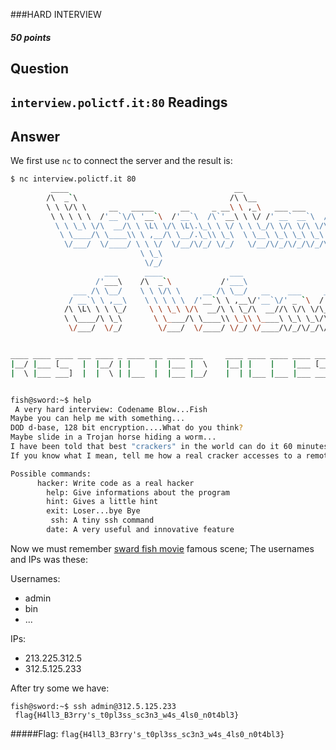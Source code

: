 ###HARD INTERVIEW
##### 50 points
Question
--
`interview.polictf.it:80`
Readings
--

Answer
--
We first use `nc` to connect the server and the result is:  
```bash
$ nc interview.polictf.it 80
         ____                                     __                              __
        /\  _`\                                  /\ \__                          /\ \__
        \ \ \/\ \     __   _____      __     _ __\ \ ,_\   ___ ___      __    ___\ \ ,_\  
         \ \ \ \ \  /'__`\/\ '__`\  /'__`\  /\`'__\ \ \/ /' __` __`\  /'__`\/' _ `\ \ \/  
          \ \ \_\ \/\  __/\ \ \L\ \/\ \L\.\_\ \ \/ \ \ \_/\ \/\ \/\ \/\  __//\ \/\ \ \ \_
           \ \____/\ \____\\ \ ,__/\ \__/.\_\\ \_\  \ \__\ \_\ \_\ \_\ \____\ \_\ \_\ \__\
            \/___/  \/____/ \ \ \/  \/__/\/_/ \/_/   \/__/\/_/\/_/\/_/\/____/\/_/\/_/\/__/
                             \ \_\
                              \/_/
                     ___      ____               ___
                   /'___\    /\  _`\           /'___\
              ___ /\ \__/    \ \ \/\ \     __ /\ \__/   __    ___     ____     __
             / __`\ \ ,__\    \ \ \ \ \  /'__`\ \ ,__\/'__`\/' _ `\  /',__\  /'__`\
            /\ \L\ \ \ \_/     \ \ \_\ \/\  __/\ \ \_/\  __//\ \/\ \/\__, `\/\  __/
            \ \____/\ \_\       \ \____/\ \____\\ \_\\ \____\ \_\ \_\/\____/\ \____\
             \/___/  \/_/        \/___/  \/____/ \/_/ \/____/\/_/\/_/\/___/  \/____/


____ ____ ____ ___ ____ _ ____ ___ ____ ___     ____ ____ ____ ____ ____ ____    ____ _  _ _    _   _
|__/ |___ [__   |  |__/ | |     |  |___ |  \    |__| |    |    |___ [__  [__     |  | |\ | |     \_/  
|  \ |___ ___]  |  |  \ | |___  |  |___ |__/    |  | |___ |___ |___ ___] ___]    |__| | \| |___   |


fish@sword:~$ help
 A very hard interview: Codename Blow...Fish
Maybe you can help me with something...
DOD d-base, 128 bit encryption....What do you think?
Maybe slide in a Trojan horse hiding a worm...
I have been told that best "crackers" in the world can do it 60 minutes, unfortunately i need someone who can do it in 60 seconds... naturally with the right incentives ;)
If you know what I mean, tell me how a real cracker accesses to a remote super protected server...

Possible commands:
	  hacker: Write code as a real hacker
	    help: Give informations about the program
	    hint: Gives a little hint
	    exit: Loser...bye Bye
	     ssh: A tiny ssh command
	    date: A very useful and innovative feature
```
Now we must remember [sward fish movie](https://www.youtube.com/watch?v=zfy5dFhw3ik) famous scene; The usernames and IPs was these:  

Usernames:  
* admin
* bin
* ...  

IPs:
* 213.225.312.5
* 312.5.125.233  

After try some we have:  
```
fish@sword:~$ ssh admin@312.5.125.233
 flag{H4ll3_B3rry's_t0pl3ss_sc3n3_w4s_4ls0_n0t4bl3}
```  
#####Flag: `flag{H4ll3_B3rry's_t0pl3ss_sc3n3_w4s_4ls0_n0t4bl3}`
